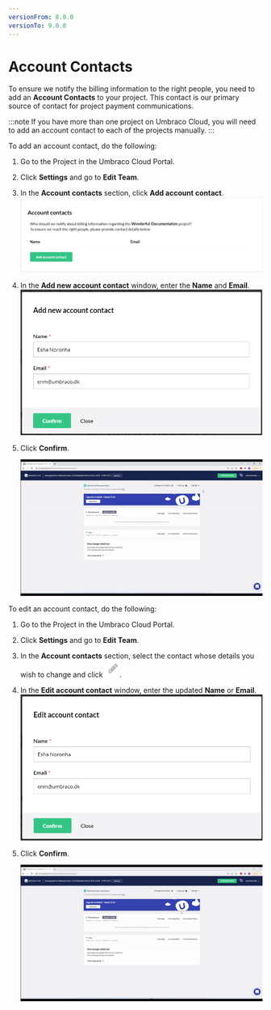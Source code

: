 ```yaml
---
versionFrom: 8.0.0
versionTo: 9.0.0
---
```


# Account Contacts

To ensure we notify the billing information to the right people, you need to add an **Account Contacts** to your project. This contact is our primary source of contact for project payment communications.

:::note
If you have more than one project on Umbraco Cloud, you will need to add an account contact to each of the projects manually.
:::

To add an account contact, do the following:

1. Go to the Project in the Umbraco Cloud Portal.
2. Click **Settings** and go to **Edit Team**.
3. In the **Account contacts** section, click **Add account contact**.
    ![Add account contact](images/add-account-contact.png)
4. In the **Add new account contact** window, enter the **Name** and **Email**.
    ![Add account contact form](images/add-account-contact-form.png)
5. Click **Confirm**.

    ![Add account contact form](images/Account-Contact.gif)

To edit an account contact, do the following:

1. Go to the Project in the Umbraco Cloud Portal.
2. Click **Settings** and go to **Edit Team**.
3. In the **Account contacts** section, select the contact whose details you wish to change and click ![Edit](images/edit.png).
4. In the **Edit account contact** window, enter the updated **Name** or **Email**.
    ![Add account contact form](images/edit-account-contact-form.png)
5. Click **Confirm**.

    ![Add account contact form](images/Edit-Account-Contact.gif)

<!-- <iframe width="800" height="450" src="https://www.youtube.com/embed/sjugjnHz3bo?rel=0" frameborder="0" allow="autoplay; encrypted-media" allowfullscreen></iframe> -->
